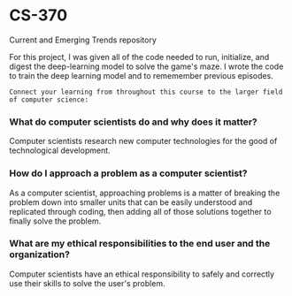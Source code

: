 # CS-370
Current and Emerging Trends repository

For this project, I was given all of the code needed to run, initialize, and digest the deep-learning model to solve the game's maze. I wrote the code to train the deep learning model and to rememember previous episodes.

    Connect your learning from throughout this course to the larger field of computer science:
### What do computer scientists do and why does it matter?
  Computer scientists research new computer technologies for the good of technological development.
        
### How do I approach a problem as a computer scientist?
  As a computer scientist, approaching problems is a matter of breaking the problem down into smaller units that can be easily understood and replicated through coding, then adding all of those solutions together to finally solve the problem.
  
### What are my ethical responsibilities to the end user and the organization?
  Computer scientists have an ethical responsibility to safely and correctly use their skills to solve the user's problem.
